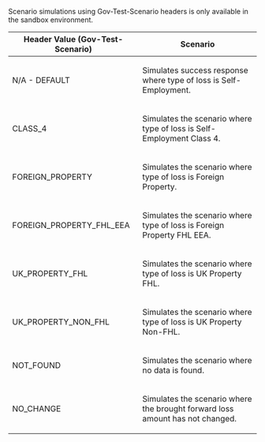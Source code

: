 <p>Scenario simulations using Gov-Test-Scenario headers is only available in the sandbox environment.</p>
<table>
    <thead>
        <tr>
            <th>Header Value (Gov-Test-Scenario)</th>
            <th>Scenario</th>
        </tr>
    </thead>
    <tbody> 
        <tr>
            <td><p>N/A - DEFAULT</p></td>
            <td><p>Simulates success response where type of loss is Self-Employment.</p></td>
        </tr>
        <tr>
            <td><p>CLASS_4</p></td>
            <td><p>Simulates the scenario where type of loss is Self-Employment Class 4.</p></td>
        </tr> 
        <tr>
            <td><p>FOREIGN_PROPERTY</p></td>
            <td><p>Simulates the scenario where type of loss is Foreign Property.</p></td>
        </tr>
        <tr>
            <td><p>FOREIGN_PROPERTY_FHL_EEA</p></td>
            <td><p>Simulates the scenario where type of loss is Foreign Property FHL EEA.</p></td>
        </tr>     
        <tr>
            <td><p>UK_PROPERTY_FHL</p></td>
            <td><p>Simulates the scenario where type of loss is UK Property FHL.</p></td>
        <tr>
            <td><p>UK_PROPERTY_NON_FHL</p></td>
            <td><p>Simulates the scenario where type of loss is UK Property Non-FHL.</p></td>
        </tr>
        <tr>
            <td><p>NOT_FOUND</p></td>
            <td><p>Simulates the scenario where no data is found.</p></td>
        </tr>            
        <tr>
            <td><p>NO_CHANGE</p></td>
            <td><p>Simulates the scenario where the brought forward loss amount has not changed.</p></td>
        </tr>                               
    </tbody>
</table>
